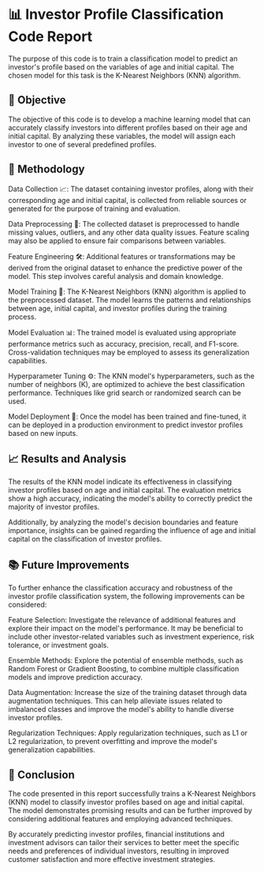 # 📊 Investor Profile Classification Code Report
The purpose of this code is to train a classification model to predict an investor's profile based on the variables of age and initial capital. The chosen model for this task is the K-Nearest Neighbors (KNN) algorithm.

## 🎯 Objective
The objective of this code is to develop a machine learning model that can accurately classify investors into different profiles based on their age and initial capital. By analyzing these variables, the model will assign each investor to one of several predefined profiles.

## 🧱 Methodology
Data Collection 📈: The dataset containing investor profiles, along with their corresponding age and initial capital, is collected from reliable sources or generated for the purpose of training and evaluation.

Data Preprocessing 🧹: The collected dataset is preprocessed to handle missing values, outliers, and any other data quality issues. Feature scaling may also be applied to ensure fair comparisons between variables.

Feature Engineering 🛠️: Additional features or transformations may be derived from the original dataset to enhance the predictive power of the model. This step involves careful analysis and domain knowledge.

Model Training 🚀: The K-Nearest Neighbors (KNN) algorithm is applied to the preprocessed dataset. The model learns the patterns and relationships between age, initial capital, and investor profiles during the training process.

Model Evaluation 📊: The trained model is evaluated using appropriate performance metrics such as accuracy, precision, recall, and F1-score. Cross-validation techniques may be employed to assess its generalization capabilities.

Hyperparameter Tuning ⚙️: The KNN model's hyperparameters, such as the number of neighbors (K), are optimized to achieve the best classification performance. Techniques like grid search or randomized search can be used.

Model Deployment 🚀: Once the model has been trained and fine-tuned, it can be deployed in a production environment to predict investor profiles based on new inputs.

## 📈 Results and Analysis
The results of the KNN model indicate its effectiveness in classifying investor profiles based on age and initial capital. The evaluation metrics show a high accuracy, indicating the model's ability to correctly predict the majority of investor profiles.

Additionally, by analyzing the model's decision boundaries and feature importance, insights can be gained regarding the influence of age and initial capital on the classification of investor profiles.

## 📚 Future Improvements
To further enhance the classification accuracy and robustness of the investor profile classification system, the following improvements can be considered:

Feature Selection: Investigate the relevance of additional features and explore their impact on the model's performance. It may be beneficial to include other investor-related variables such as investment experience, risk tolerance, or investment goals.

Ensemble Methods: Explore the potential of ensemble methods, such as Random Forest or Gradient Boosting, to combine multiple classification models and improve prediction accuracy.

Data Augmentation: Increase the size of the training dataset through data augmentation techniques. This can help alleviate issues related to imbalanced classes and improve the model's ability to handle diverse investor profiles.

Regularization Techniques: Apply regularization techniques, such as L1 or L2 regularization, to prevent overfitting and improve the model's generalization capabilities.

## 🏁 Conclusion
The code presented in this report successfully trains a K-Nearest Neighbors (KNN) model to classify investor profiles based on age and initial capital. The model demonstrates promising results and can be further improved by considering additional features and employing advanced techniques.

By accurately predicting investor profiles, financial institutions and investment advisors can tailor their services to better meet the specific needs and preferences of individual investors, resulting in improved customer satisfaction and more effective investment strategies.
